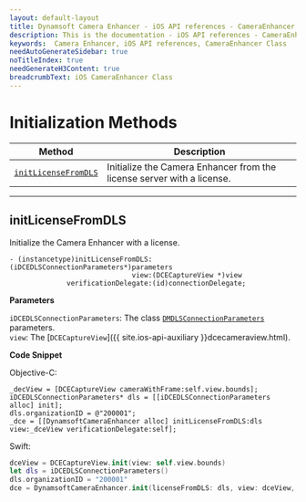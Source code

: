 ```yaml
---
layout: default-layout
title: Dynamsoft Camera Enhancer - iOS API references - CameraEnhancer Class
description: This is the documentation - iOS API references - CameraEnhancer Class page of Dynamsoft Camera Enhancer.
keywords:  Camera Enhancer, iOS API references, CameraEnhancer Class
needAutoGenerateSidebar: true
noTitleIndex: true
needGenerateH3Content: true
breadcrumbText: iOS CameraEnhancer Class
---
```


# Initialization Methods

| Method | Description |
| ------ | ----------- |
| [`initLicenseFromDLS`](#initLicensefromdls) | Initialize the Camera Enhancer from the license server with a license. |

---

## initLicenseFromDLS

Initialize the Camera Enhancer with a license.

```objc
- (instancetype)initLicenseFromDLS:(iDCEDLSConnectionParameters*)parameters
                              view:(DCECaptureView *)view
              verificationDelegate:(id)connectionDelegate;
```

**Parameters**

`iDCEDLSConnectionParameters`: The class [`DMDLSConnectionParameters`]({{site.android-api-auxiliary}}dlsconnection.html) parameters.  
`view`: The [`DCECaptureView`]({{ site.ios-api-auxiliary }}dcecameraview.html).

**Code Snippet**

Objective-C:

```objc
_decView = [DCECaptureView cameraWithFrame:self.view.bounds];
iDCEDLSConnectionParameters* dls = [[iDCEDLSConnectionParameters alloc] init];
dls.organizationID = @"200001";
_dce = [[DynamsoftCameraEnhancer alloc] initLicenseFromDLS:dls view:_dceView verificationDelegate:self];
```

Swift:

```swift
dceView = DCECaptureView.init(view: self.view.bounds)
let dls = iDCEDLSConnectionParameters()
dls.organizationID = "200001"
dce = DynamsoftCameraEnhancer.init(licenseFromDLS: dls, view: dceView, verificationDelegate: self)
```
